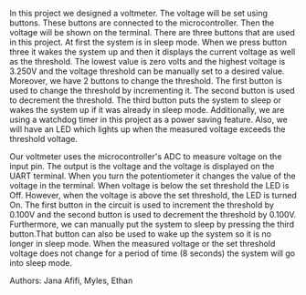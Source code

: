 In this project we designed a voltmeter. The voltage will be set using buttons. These
buttons are connected to the microcontroller. Then the voltage will be shown on the
terminal. There are three buttons that are used in this project.
At first the system is in sleep mode. When we press button three it wakes the system up
and then it displays the current voltage as well as the threshold. The lowest value is zero
volts and the highest voltage is 3.250V and the voltage threshold can be manually set to
a desired value.
Moreover, we have 2 buttons to change the threshold. The first button is used to change
the threshold by incrementing it. The second button is used to decrement the threshold.
The third button puts the system to sleep or wakes the system up if it was already in
sleep mode. Additionally, we are using a watchdog timer in this project as a power
saving feature. Also, we will have an LED which lights up when the measured voltage
exceeds the threshold voltage.

Our voltmeter uses the microcontroller's ADC to measure voltage on the input pin. The
output is the voltage and the voltage is displayed on the UART terminal. When you turn
the potentiometer it changes the value of the voltage in the terminal. When voltage is
below the set threshold the LED is Off. However, when the voltage is above the set
threshold, the LED is turned On. The first button in the circuit is used to increment the
threshold by 0.100V and the second button is used to decrement the threshold by
0.100V. Furthermore, we can manually put the system to sleep by pressing the third
button.That button can also be used to wake up the system so it is no longer in sleep
mode. When the measured voltage or the set threshold voltage does not change for a
period of time (8 seconds) the system will go into sleep mode.

Authors: Jana Afifi, Myles, Ethan

